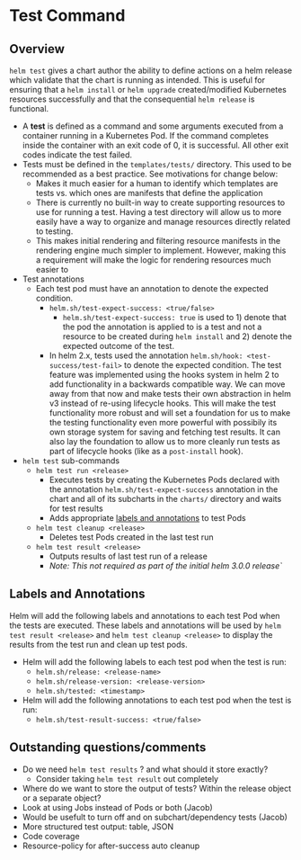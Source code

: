 # Test Command

## Overview

`helm test` gives a chart author the ability to define actions on a helm release which validate that the chart is running as intended. This is useful for ensuring that a `helm install` or `helm upgrade` created/modified Kubernetes resources successfully and that the consequential `helm release` is functional.
* A **test** is defined as a command and some arguments executed from a container running in a Kubernetes Pod. If the command completes inside the container with an exit code of 0, it is successful. All other exit codes indicate the test failed.
* Tests must be defined in the `templates/tests/` directory. This used to be recommended as a best practice. See motivations for change below:
  * Makes it much easier for a human to identify which templates are tests vs. which ones are manifests that define the application
  * There is currently no built-in way to create supporting resources to use for running a test. Having a test directory will allow us to more easily have a way to organize and manage resources directly related to testing.
  * This makes initial rendering and filtering resource manifests in the rendering engine much simpler to implement.
However, making this a requirement will make the logic for rendering resources much easier to
* Test annotations
  * Each test pod must have an annotation to denote the expected condition.
    * `helm.sh/test-expect-success: <true/false>`
      * `helm.sh/test-expect-success: true` is used to 1) denote that the pod the annotation is applied to is a test and not a resource to be created during `helm install` and 2) denote the expected outcome of the test.
    * In helm 2.x, tests used the annotation `helm.sh/hook: <test-success/test-fail>` to denote the expected condition. The test feature was implemented using the hooks system in helm 2 to add functionality in a backwards compatible way. We can move away from that now and make tests their own abstraction in helm v3 instead of re-using lifecycle hooks. This will make the test functionality more robust and will set a foundation for us to make the testing functionality even more powerful with possibily its own storage system for saving and fetching test results. It can also lay the foundation to allow us to more cleanly run tests as part of lifecycle hooks (like as a `post-install` hook).
* `helm test` sub-commands
    * `helm test run <release>`
        * Executes tests by creating the Kubernetes Pods declared with the annotation `helm.sh/test-expect-success` annotation in the chart and all of its subcharts in the `charts/` directory and waits for test results
        * Adds appropriate [labels and annotations](#labels-and-annotations) to test Pods
    * `helm test cleanup <release>`
        * Deletes test Pods created in the last test run
    * `helm test result <release>`
        * Outputs results of last test run of a release
        * _Note: This not required as part of the initial helm 3.0.0 release`_

## Labels and Annotations
Helm will add the following labels and annotations to each test Pod when the tests are executed. These labels and annotations will be used by `helm test result <release>` and `helm test cleanup <release>` to display the results from the test run and clean up test pods.
* Helm will add the following labels to each test pod when the test is run:
  * `helm.sh/release: <release-name>`
  * `helm.sh/release-version: <release-version>`
  * `helm.sh/tested: <timestamp> `
* Helm will add the following annotations to each test pod when the test is run:
  * `helm.sh/test-result-success: <true/false>`

## Outstanding questions/comments
* Do we need `helm test results` ? and what should it store exactly?
  * Consider taking `helm test result` out completely
* Where do we want to store the output of tests? Within the release object or a separate object?
* Look at using Jobs instead of Pods or both (Jacob)
* Would be usefult to turn off and on subchart/dependency tests (Jacob)
* More structured test output: table, JSON
* Code coverage
* Resource-policy for after-success auto cleanup
